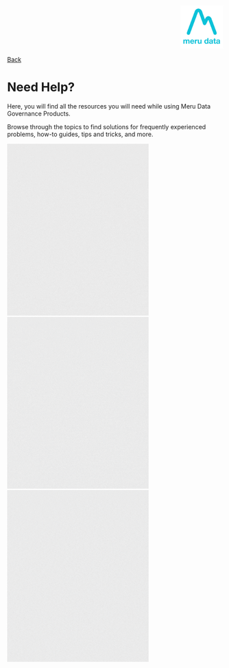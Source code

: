 <p align="Right">
  <img width="100" height="100" src="Media/Images/Logos/Merudata_Logo1.png">
</p>

[Back](README.md)

# Need Help?

Here, you will find all the resources you will need while using Meru Data Governance Products.

Browse through the topics to find solutions for frequently experienced problems, how-to guides, tips and tricks, and more.


[<img width="330" height="400" src="Media/Images/Icons/Help_User_Icon.gif">](/Pages/Help/User_Guides.md)   [<img width="330" height="400" src="Media/Images/Icons/Help_Admin_Icon.gif">](/Pages/Help/Admin_Guides.md)   [<img width="330" height="400" src="Media/Images/Icons/Help_Troubleshooting_Icon.gif">](/Pages/Help/Troubleshooting.md)
